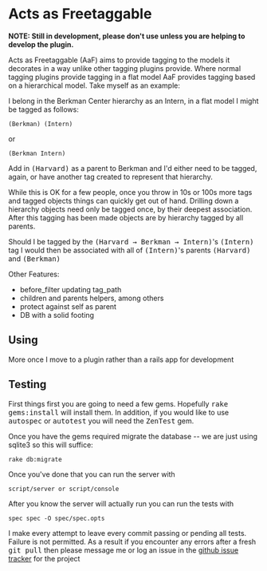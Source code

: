 Acts as Freetaggable
====================

**NOTE:
Still in development, please don't use unless you are helping to develop the plugin.**

Acts as Freetaggable (AaF) aims to provide tagging to the models it decorates in a way unlike other tagging plugins provide. Where normal tagging plugins provide tagging in a flat model AaF provides tagging based on a hierarchical model. Take myself as an example:

I belong in the Berkman Center hierarchy as an Intern, in a flat model I might be tagged as follows:

    (Berkman) (Intern)

or

    (Berkman Intern)

Add in <tt>(Harvard)</tt> as a parent to Berkman and I'd either need to be tagged, again, or have another tag created to represent that hierarchy.

While this is OK for a few people, once you throw in 10s or 100s more tags and tagged objects things can quickly get out of hand. Drilling down a hierarchy objects need only be tagged once, by their deepest association. After this tagging has been made objects are by hierarchy tagged by all parents.

Should I be tagged by the <tt>(Harvard &rarr; Berkman &rarr; Intern)</tt>'s <tt>(Intern)</tt>
tag I would then be associated with all of <tt>(Intern)</tt>'s parents <tt>(Harvard)</tt> and <tt>(Berkman)</tt>


Other Features:

* before\_filter updating tag\_path
* children and parents helpers, among others
* protect against self as parent
* DB with a solid footing




Using
-----
More once I move to a plugin rather than a rails app for development

Testing
-------
First things first you are going to need a few gems. Hopefully <tt>rake gems:install</tt> will install them. In addition, if you would like to use <tt>autospec</tt> or <tt>autotest</tt> you will need the <tt>ZenTest</tt> gem.

Once you have the gems required migrate the database -- we are just using sqlite3 so this will suffice:

    rake db:migrate

Once you've done that you can run the server with

    script/server or script/console

After you know the server will actually run you can run the tests with 

    spec spec -O spec/spec.opts

I make every attempt to leave every commit passing or pending all tests. Failure is not permitted. As a result if you encounter any errors after a fresh <tt>git pull</tt> then please message me or log an issue in the [github issue tracker](http://github.com/rkneufeld/acts_as_freetaggable/issues "Acts as Freetaggable - Issue Tracker") for the project
